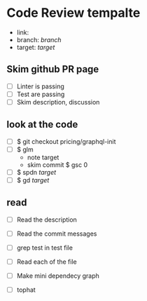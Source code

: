 # Code Review tempalte

- link:
- branch: _branch_
- target: _target_

## Skim github PR page
- [ ] Linter is passing
- [ ] Test are passing
- [ ] Skim description, discussion

## look at the code
- [ ] $ git checkout pricing/graphql-init
- [ ] $ glm
    * note target
    * skim commit $ gsc 0
- [ ] $ spdn _target_
- [ ] $ gd _target_

## read
- [ ] Read the description
- [ ] Read the commit messages
- [ ] grep test in test file
- [ ] Read each of the file

- [ ] Make mini dependecy graph
- [ ] tophat
